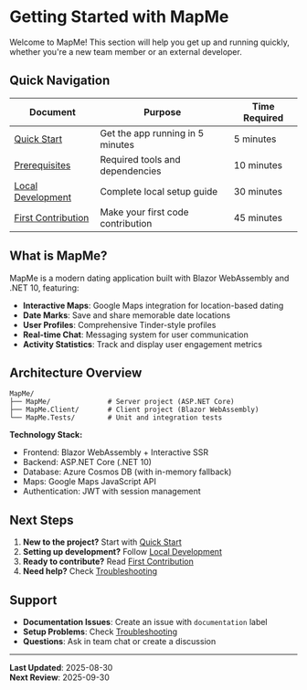 # Getting Started with MapMe

Welcome to MapMe! This section will help you get up and running quickly, whether you're a new team member or an external developer.

## Quick Navigation

| Document | Purpose | Time Required |
|----------|---------|---------------|
| [Quick Start](./quick-start.md) | Get the app running in 5 minutes | 5 minutes |
| [Prerequisites](./prerequisites.md) | Required tools and dependencies | 10 minutes |
| [Local Development](./local-development.md) | Complete local setup guide | 30 minutes |
| [First Contribution](./first-contribution.md) | Make your first code contribution | 45 minutes |

## What is MapMe?

MapMe is a modern dating application built with Blazor WebAssembly and .NET 10, featuring:

- **Interactive Maps**: Google Maps integration for location-based dating
- **Date Marks**: Save and share memorable date locations
- **User Profiles**: Comprehensive Tinder-style profiles
- **Real-time Chat**: Messaging system for user communication
- **Activity Statistics**: Track and display user engagement metrics

## Architecture Overview

```
MapMe/
├── MapMe/              # Server project (ASP.NET Core)
├── MapMe.Client/       # Client project (Blazor WebAssembly)
└── MapMe.Tests/        # Unit and integration tests
```

**Technology Stack:**
- Frontend: Blazor WebAssembly + Interactive SSR
- Backend: ASP.NET Core (.NET 10)
- Database: Azure Cosmos DB (with in-memory fallback)
- Maps: Google Maps JavaScript API
- Authentication: JWT with session management

## Next Steps

1. **New to the project?** Start with [Quick Start](./quick-start.md)
2. **Setting up development?** Follow [Local Development](./local-development.md)
3. **Ready to contribute?** Read [First Contribution](./first-contribution.md)
4. **Need help?** Check [Troubleshooting](../troubleshooting/README.md)

## Support

- **Documentation Issues**: Create an issue with `documentation` label
- **Setup Problems**: Check [Troubleshooting](../troubleshooting/README.md)
- **Questions**: Ask in team chat or create a discussion

---

**Last Updated**: 2025-08-30  
**Next Review**: 2025-09-30
